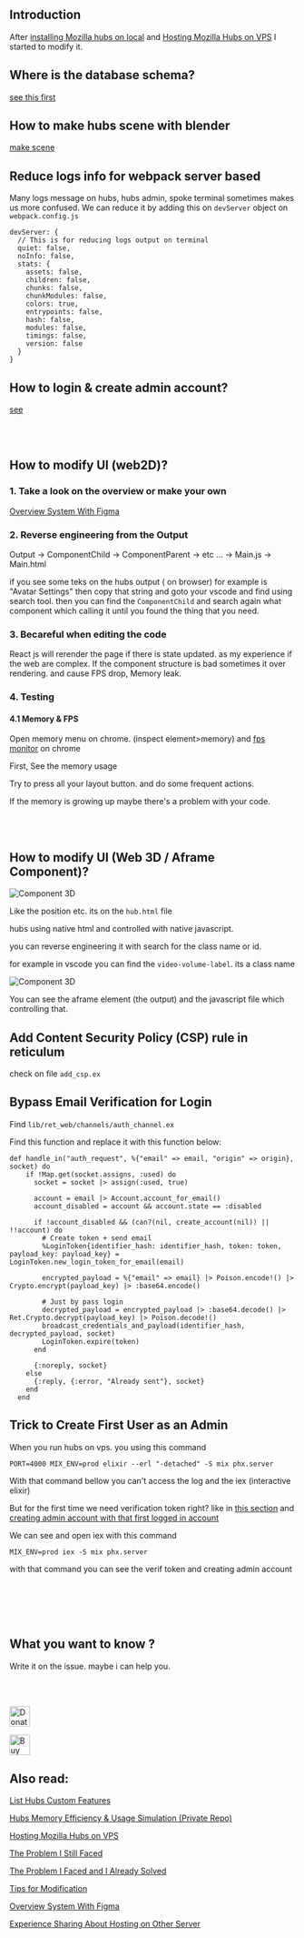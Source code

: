 ## Introduction

After [installing Mozilla hubs on local](https://github.com/albirrkarim/mozilla-hubs-installation-detailed/blob/main/README.md) and [Hosting Mozilla Hubs on VPS](https://github.com/albirrkarim/mozilla-hubs-installation-detailed/blob/main/VPS_FOR_HUBS.md) I started to modify it.

## Where is the database schema?

[see this first](https://www.youtube.com/watch?v=X9AggnaEXrM)

## How to make hubs scene with blender

[make scene](https://www.youtube.com/watch?v=ldHwbnMMKVY)

## Reduce logs info for webpack server based

Many logs message on hubs, hubs admin, spoke terminal sometimes makes us more confused. We can reduce it by adding this on `devServer` object on `webpack.config.js`

```
devServer: {
  // This is for reducing logs output on terminal
  quiet: false,
  noInfo: false,
  stats: {
    assets: false,
    children: false,
    chunks: false,
    chunkModules: false,
    colors: true,
    entrypoints: false,
    hash: false,
    modules: false,
    timings: false,
    version: false
  }
}
```

## How to login & create admin account?

[see](https://github.com/mozilla/reticulum#5-logging-in)

<br>
<br>

## How to modify UI (web2D)?

### 1. Take a look on the overview or make your own

[Overview System With Figma](https://www.figma.com/file/h92Je1ac9AtgrR5OHVv9DZ/Overview-Mozilla-Hubs-Project?node-id=0%3A1)

### 2. Reverse engineering from the Output

Output -> ComponentChild -> ComponentParent -> etc ... -> Main.js -> Main.html

if you see some teks on the hubs output ( on browser) for example is "Avatar Settings" then copy that string and goto your vscode and find using search tool. then you can find the `ComponentChild` and search again what component which calling it until you found the thing that you need.

### 3. Becareful when editing the code

React js will rerender the page if there is state updated. as my experience if the web are complex. If the component structure is bad sometimes it over rendering. and cause FPS drop, Memory leak.

### 4. Testing

#### 4.1 Memory & FPS

Open memory menu on chrome. (inspect element>memory) and [fps monitor](https://www.bleepingcomputer.com/news/google/google-chrome-rolls-back-fps-meter-changes-after-user-complaints/#:~:text=To%20open%20the%20FPS%20meter,press%20enter%20as%20shown%20below.) on chrome

First, See the memory usage

Try to press all your layout button. and do some frequent actions.

If the memory is growing up maybe there's a problem with your code.

<br>
<br>

## How to modify UI (Web 3D / Aframe Component)?

![Component 3D](/docs_img/component_3d.png)

Like the position etc. its on the `hub.html` file

hubs using native html and controlled with native javascript.

you can reverse engineering it with search for the class name or id.

for example in vscode you can find the `video-volume-label`. its a class name

![Component 3D](/docs_img/reverse_engineering_3d.png)

You can see the aframe element (the output) and the javascript file which controlling that.

## Add Content Security Policy (CSP) rule in reticulum

check on file `add_csp.ex`

## Bypass Email Verification for Login

Find `lib/ret_web/channels/auth_channel.ex`

Find this function and replace it with this function below:

```
def handle_in("auth_request", %{"email" => email, "origin" => origin}, socket) do
    if !Map.get(socket.assigns, :used) do
      socket = socket |> assign(:used, true)

      account = email |> Account.account_for_email()
      account_disabled = account && account.state == :disabled

      if !account_disabled && (can?(nil, create_account(nil)) || !!account) do
        # Create token + send email
        %LoginToken{identifier_hash: identifier_hash, token: token, payload_key: payload_key} = LoginToken.new_login_token_for_email(email)

        encrypted_payload = %{"email" => email} |> Poison.encode!() |> Crypto.encrypt(payload_key) |> :base64.encode()

        # Just by pass login
        decrypted_payload = encrypted_payload |> :base64.decode() |> Ret.Crypto.decrypt(payload_key) |> Poison.decode!()
        broadcast_credentials_and_payload(identifier_hash, decrypted_payload, socket)
        LoginToken.expire(token)
      end

      {:noreply, socket}
    else
      {:reply, {:error, "Already sent"}, socket}
    end
  end
```

## Trick to Create First User as an Admin

When you run hubs on vps. you using this command

```
PORT=4000 MIX_ENV=prod elixir --erl "-detached" -S mix phx.server
```

With that command bellow you can't access the log and the iex (interactive elixir)

But for the first time we need verification token right? like in [this section](https://github.com/mozilla/reticulum#5-logging-in) and [creating admin account with that first logged in account](https://github.com/mozilla/reticulum#6-creating-an-admin-user)

We can see and open iex with this command

```
MIX_ENV=prod iex -S mix phx.server
```

with that command you can see the verif token and creating admin account

<br>
<br>
<br>
<br>

## What you want to know ?

Write it on the issue. maybe i can help you.

<br>
<br>

<a href='https://paypal.me/AlbirrKarim' target='_blank'><img height='36' style='border:0px;height:36px;' src='https://user-images.githubusercontent.com/29292018/186840848-65e25ff9-47e2-424b-bfa0-4ca5d027b346.png' border='0' alt='Donate via paypal' /></a>

<a href='https://ko-fi.com/Q5Q0BC92X' target='_blank'><img height='36' style='border:0px;height:36px;' src='https://cdn.ko-fi.com/cdn/kofi3.png?v=3' border='0' alt='Buy Me a Coffee at ko-fi.com' /></a>

## Also read:

[List Hubs Custom Features](https://github.com/albirrkarim/mozilla-hubs-custom-features)

[Hubs Memory Efficiency & Usage Simulation (Private Repo)](https://github.com/albirrkarim/mozilla-hubs-optimization)

[Hosting Mozilla Hubs on VPS](https://github.com/albirrkarim/mozilla-hubs-installation-detailed/blob/main/VPS_FOR_HUBS.md)

[The Problem I Still Faced](https://github.com/albirrkarim/mozilla-hubs-installation-detailed/blob/main/PROBLEM_UNSOLVED.md)

[The Problem I Faced and I Already Solved](https://github.com/albirrkarim/mozilla-hubs-installation-detailed/blob/main/PROBLEM_SOLVED.md)

[Tips for Modification](https://github.com/albirrkarim/mozilla-hubs-installation-detailed/blob/main/HOW_TO_MODIFY.md)

[Overview System With Figma](https://www.figma.com/file/h92Je1ac9AtgrR5OHVv9DZ/Overview-Mozilla-Hubs-Project?node-id=0%3A1)

[Experience Sharing About Hosting on Other Server](https://github.com/albirrkarim/mozilla-hubs-installation-detailed/blob/main/EXPERIENCE.md)
